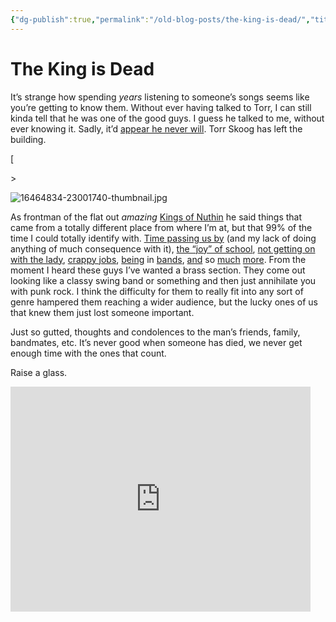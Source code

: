 ```yaml
---
{"dg-publish":true,"permalink":"/old-blog-posts/the-king-is-dead/","title":"The King is Dead","tags":["rip","music"],"noteIcon":""}
---
```



# The King is Dead

It’s strange how spending *years* listening to someone’s songs seems like you’re getting to know them. Without ever having talked to Torr, I can still kinda tell that he was one of the good guys. I guess he talked to me, without ever knowing it. Sadly, it’d [appear he never will](http://www.verbicidemagazine.com/2013/06/09/torr-skoog-kings-of-nuthin-dead/). Torr Skoog has left the building.

[

\>

<img src="https://images.squarespace-cdn.com/content/v1/503174c6e4b00d577d162012/1379709900628-BDBJM5FYI7KYI3LFDMES/16464834-23001740-thumbnail.jpg" alt="16464834-23001740-thumbnail.jpg" />

As frontman of the flat out *amazing* [Kings of Nuthin](http://www.sailorsgraverecords.com/artist.php?id=thekingsofnuthin) he said things that came from a totally different place from where I’m at, but that 99% of the time I could totally identify with. [Time passing us by](http://www.youtube.com/watch?v=vWiF8pWEQKw) (and my lack of doing anything of much consequence with it), [the “joy” of school](http://www.youtube.com/watch?v=WuKlmxPWuB0), [not getting on with the lady](http://www.youtube.com/watch?v=5sUj9JZCKtc), [crappy jobs](http://www.youtube.com/watch?v=nbDyx7SlKcQ), [being](http://www.youtube.com/watch?v=iMEnbqmEaeU) in [bands](http://www.youtube.com/watch?v=EdIxD4TOD3w), [and](http://www.youtube.com/watch?v=N1rhgXsU2yw) so [much](http://www.youtube.com/watch?v=dqkaTmOm2Dw) [more](http://www.youtube.com/watch?v=zkE2hkNtWF8). From the moment I heard these guys I’ve wanted a brass section. They come out looking like a classy swing band or something and then just annihilate you with punk rock. I think the difficulty for them to really fit into any sort of genre hampered them reaching a wider audience, but the lucky ones of us that knew them just lost someone important.

Just so gutted, thoughts and condolences to the man’s friends, family, bandmates, etc. It’s never good when someone has died, we never get enough time with the ones that count.

Raise a glass.

<iframe width="480" height="360" src="http://www.youtube.com/embed/Q4DeQYpbNWc" frameborder="0" allowfullscreen id="yui_3_17_2_2_1448458682910_6997"></iframe>
